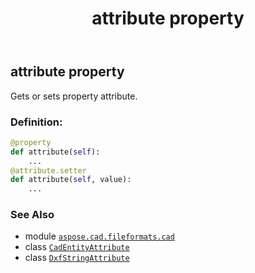 ﻿---
title: attribute property
second_title: Aspose.CAD for Python via .NET API References
description: 
type: docs
weight: 30
url: /aspose.cad.fileformats.cad/dxfstringattribute/attribute/
is_root: false
---

## attribute property


Gets or sets property attribute.
### Definition:
```python
@property
def attribute(self):
    ...
@attribute.setter
def attribute(self, value):
    ...
```

### See Also
* module [`aspose.cad.fileformats.cad`](../../)
* class [`CadEntityAttribute`](/cad/python-net/aspose.cad.fileformats.cad/cadentityattribute)
* class [`DxfStringAttribute`](/cad/python-net/aspose.cad.fileformats.cad/dxfstringattribute)
